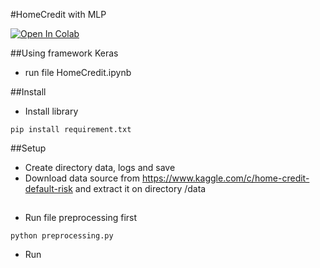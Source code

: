 #HomeCredit with MLP

[![Open In Colab](https://colab.research.google.com/assets/colab-badge.svg)](https://colab.research.google.com/drive/1xwgxwhhi_ADXJyuQeJsL3-aGq7NICCBQ?usp=sharing)

##Using framework Keras
- run file HomeCredit.ipynb

##Install
- Install library
```
pip install requirement.txt
```
##Setup
- Create directory data, logs and save
- Download data source from https://www.kaggle.com/c/home-credit-default-risk and extract it on directory /data
##
- Run file preprocessing first
```
python preprocessing.py
```
- Run 
